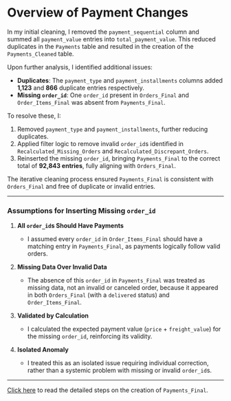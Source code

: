# Overview of Payment Changes

In my initial cleaning, I removed the `payment_sequential` column and summed all `payment_value` entries into `total_payment_value`. This reduced duplicates in the `Payments` table and resulted in the creation of the `Payments_Cleaned` table.

Upon further analysis, I identified additional issues:
- **Duplicates**: The `payment_type` and `payment_installments` columns added **1,123** and **866** duplicate entries respectively.
- **Missing `order_id`**: One `order_id` present in `Orders_Final` and `Order_Items_Final` was absent from `Payments_Final`.

To resolve these, I:
1. Removed `payment_type` and `payment_installments`, further reducing duplicates.
2. Applied filter logic to remove invalid `order_id`s identified in `Recalculated_Missing_Orders` and `Recalculated_Discrepant_Orders`.
3. Reinserted the missing `order_id`, bringing `Payments_Final` to the correct total of **92,843 entries**, fully aligning with `Orders_Final`.

The iterative cleaning process ensured `Payments_Final` is consistent with `Orders_Final` and free of duplicate or invalid entries.

---

### Assumptions for Inserting Missing `order_id`

1. **All `order_id`s Should Have Payments**  
   - I assumed every `order_id` in `Order_Items_Final` should have a matching entry in `Payments_Final`, as payments logically follow valid orders.

2. **Missing Data Over Invalid Data**  
   - The absence of this `order_id` in `Payments_Final` was treated as missing data, not an invalid or canceled order, because it appeared in both `Orders_Final` (with a `delivered` status) and `Order_Items_Final`.

3. **Validated by Calculation**  
   - I calculated the expected payment value (`price` + `freight_value`) for the missing `order_id`, reinforcing its validity.

4. **Isolated Anomaly**  
   - I treated this as an isolated issue requiring individual correction, rather than a systemic problem with missing or invalid `order_id`s.

---


[Click here](./steps.md) to read the detailed steps on the creation of `Payments_Final`.




